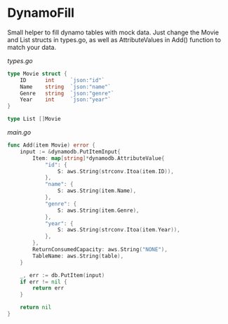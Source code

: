 # DynamoFill

Small helper to fill dynamo tables with mock data. Just change the Movie and List structs in types.go, as well as AttributeValues in Add() function to match your data.

*types.go*
```go
type Movie struct {
	ID      int 	`json:"id"`
	Name 	string 	`json:"name"`
	Genre 	string 	`json:"genre"`
	Year 	int 	`json:"year"`
}

type List []Movie
```

*main.go*
```go
func Add(item Movie) error {
	input := &dynamodb.PutItemInput{
		Item: map[string]*dynamodb.AttributeValue{
			"id": {
				S: aws.String(strconv.Itoa(item.ID)),
			},
			"name": {
				S: aws.String(item.Name),
			},
			"genre": {
				S: aws.String(item.Genre),
			},
			"year": {
				S: aws.String(strconv.Itoa(item.Year)),
			},
		},
		ReturnConsumedCapacity: aws.String("NONE"),
		TableName: aws.String(table),
	}

	_, err := db.PutItem(input)
	if err != nil {
		return err
	}

	return nil
}
```